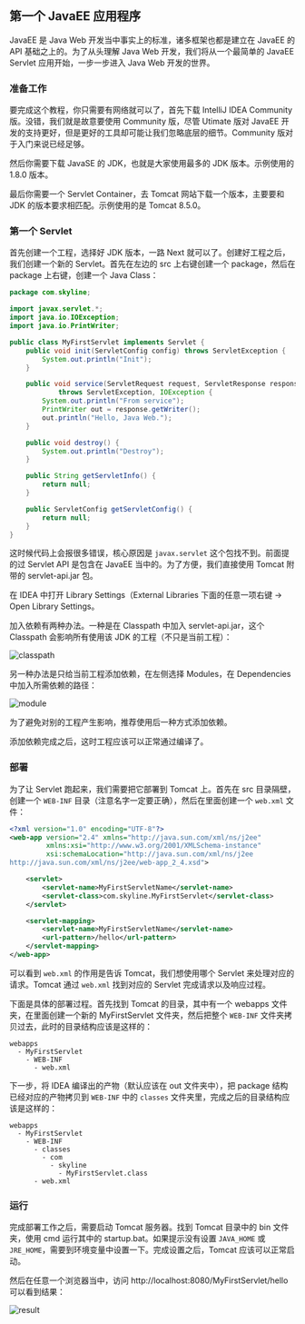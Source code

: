 ## 第一个 JavaEE 应用程序

JavaEE 是 Java Web 开发当中事实上的标准，诸多框架也都是建立在 JavaEE 的 API 基础之上的。为了从头理解 Java Web 开发，我们将从一个最简单的 JavaEE Servlet 应用开始，一步一步进入 Java Web 开发的世界。

### 准备工作

要完成这个教程，你只需要有网络就可以了，首先下载 IntelliJ IDEA Community 版。没错，我们就是故意要使用 Community 版，尽管 Utimate 版对 JavaEE 开发的支持更好，但是更好的工具却可能让我们忽略底层的细节。Community 版对于入门来说已经足够。

然后你需要下载 JavaSE 的 JDK，也就是大家使用最多的 JDK 版本。示例使用的 1.8.0 版本。

最后你需要一个 Servlet Container，去 Tomcat 网站下载一个版本，主要要和 JDK 的版本要求相匹配。示例使用的是 Tomcat 8.5.0。

### 第一个 Servlet

首先创建一个工程，选择好 JDK 版本，一路 Next 就可以了。创建好工程之后，我们创建一个新的 Servlet。首先在左边的 src 上右键创建一个 package，然后在 package 上右键，创建一个 Java Class：

```java
package com.skyline;

import javax.servlet.*;
import java.io.IOException;
import java.io.PrintWriter;

public class MyFirstServlet implements Servlet {
    public void init(ServletConfig config) throws ServletException {
        System.out.println("Init");
    }

    public void service(ServletRequest request, ServletResponse response)
            throws ServletException, IOException {
        System.out.println("From service");
        PrintWriter out = response.getWriter();
        out.println("Hello, Java Web.");
    }

    public void destroy() {
        System.out.println("Destroy");
    }

    public String getServletInfo() {
        return null;
    }

    public ServletConfig getServletConfig() {
        return null;
    }
}
```

这时候代码上会报很多错误，核心原因是 `javax.servlet` 这个包找不到。前面提的过 Servlet API 是包含在 JavaEE 当中的。为了方便，我们直接使用 Tomcat 附带的 servlet-api.jar 包。

在 IDEA 中打开 Library Settings（External Libraries 下面的任意一项右键 -> Open Library Settings。

加入依赖有两种办法。一种是在 Classpath 中加入 servlet-api.jar，这个 Classpath 会影响所有使用该 JDK 的工程（不只是当前工程）：

![classpath](https://raw.githubusercontent.com/skyline75489/Heart-First-JavaWeb/master/img/2-library-settings.png)

另一种办法是只给当前工程添加依赖，在左侧选择 Modules，在 Dependencies 中加入所需依赖的路径：

![module](https://raw.githubusercontent.com/skyline75489/Heart-First-JavaWeb/master/img/2-module-settings.png)

为了避免对别的工程产生影响，推荐使用后一种方式添加依赖。

添加依赖完成之后，这时工程应该可以正常通过编译了。

### 部署

为了让 Servlet 跑起来，我们需要把它部署到 Tomcat 上。首先在 src 目录隔壁，创建一个 `WEB-INF` 目录（注意名字一定要正确），然后在里面创建一个 `web.xml` 文件：

```xml
<?xml version="1.0" encoding="UTF-8"?>
<web-app version="2.4" xmlns="http://java.sun.com/xml/ns/j2ee"
         xmlns:xsi="http://www.w3.org/2001/XMLSchema-instance"
         xsi:schemaLocation="http://java.sun.com/xml/ns/j2ee
http://java.sun.com/xml/ns/j2ee/web-app_2_4.xsd">

    <servlet>
        <servlet-name>MyFirstServletName</servlet-name>
        <servlet-class>com.skyline.MyFirstServlet</servlet-class>
    </servlet>

    <servlet-mapping>
        <servlet-name>MyFirstServletName</servlet-name>
        <url-pattern>/hello</url-pattern>
    </servlet-mapping>
</web-app>
```

可以看到 `web.xml` 的作用是告诉 Tomcat，我们想使用哪个 Servlet 来处理对应的请求。Tomcat 通过 `web.xml` 找到对应的 Servlet 完成请求以及响应过程。

下面是具体的部署过程。首先找到 Tomcat 的目录，其中有一个 webapps 文件夹，在里面创建一个新的 MyFirstServlet 文件夹，然后把整个 `WEB-INF` 文件夹拷贝过去，此时的目录结构应该是这样的：

```plaintext
webapps
  - MyFirstServlet
    - WEB-INF
      - web.xml
```

下一步，将 IDEA 编译出的产物（默认应该在 out 文件夹中），把 package 结构已经对应的产物拷贝到 `WEB-INF` 中的 `classes` 文件夹里，完成之后的目录结构应该是这样的：

```plaintext
webapps
  - MyFirstServlet
    - WEB-INF
      - classes
        - com
          - skyline
            - MyFirstServlet.class
      - web.xml
```

### 运行

完成部署工作之后，需要启动 Tomcat 服务器。找到 Tomcat 目录中的 bin 文件夹，使用 cmd 运行其中的  startup.bat。如果提示没有设置 `JAVA_HOME` 或 `JRE_HOME`，需要到环境变量中设置一下。完成设置之后，Tomcat 应该可以正常启动。

然后在任意一个浏览器当中，访问 http://localhost:8080/MyFirstServlet/hello 可以看到结果：

![result](https://raw.githubusercontent.com/skyline75489/Heart-First-JavaWeb/master/img/2-servlet-result.png)

